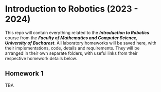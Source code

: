 # Introduction to Robotics (2023 - 2024)

This repo will contain everything related to the ***Introduction to Robotics*** course from the ***Faculty of Mathematics and Computer Science, University of Bucharest***.
All laboratory homeworks will be saved here, with their implementations, code, details and requirements. 
They will be arranged in their own separate folders, with useful links from their respective homework details below.

## Homework 1

TBA
